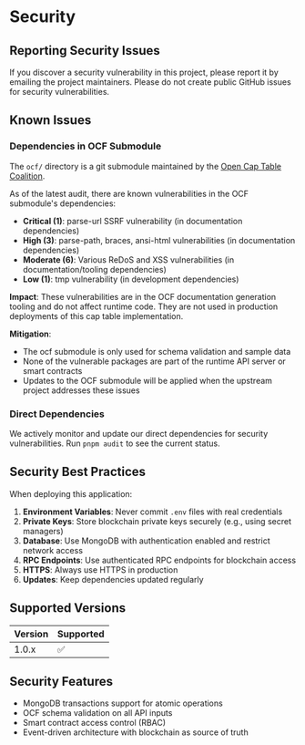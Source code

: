 # Security

## Reporting Security Issues

If you discover a security vulnerability in this project, please report it by emailing the project maintainers. Please do not create public GitHub issues for security vulnerabilities.

## Known Issues

### Dependencies in OCF Submodule

The `ocf/` directory is a git submodule maintained by the [Open Cap Table Coalition](https://github.com/Open-Cap-Table-Coalition/Open-Cap-Format-OCF). 

As of the latest audit, there are known vulnerabilities in the OCF submodule's dependencies:

- **Critical (1)**: parse-url SSRF vulnerability (in documentation dependencies)
- **High (3)**: parse-path, braces, ansi-html vulnerabilities (in documentation dependencies)  
- **Moderate (6)**: Various ReDoS and XSS vulnerabilities (in documentation/tooling dependencies)
- **Low (1)**: tmp vulnerability (in development dependencies)

**Impact**: These vulnerabilities are in the OCF documentation generation tooling and do not affect runtime code. They are not used in production deployments of this cap table implementation.

**Mitigation**: 
- The ocf submodule is only used for schema validation and sample data
- None of the vulnerable packages are part of the runtime API server or smart contracts
- Updates to the OCF submodule will be applied when the upstream project addresses these issues

### Direct Dependencies

We actively monitor and update our direct dependencies for security vulnerabilities. Run `pnpm audit` to see the current status.

## Security Best Practices

When deploying this application:

1. **Environment Variables**: Never commit `.env` files with real credentials
2. **Private Keys**: Store blockchain private keys securely (e.g., using secret managers)
3. **Database**: Use MongoDB with authentication enabled and restrict network access
4. **RPC Endpoints**: Use authenticated RPC endpoints for blockchain access
5. **HTTPS**: Always use HTTPS in production
6. **Updates**: Keep dependencies updated regularly

## Supported Versions

| Version | Supported          |
| ------- | ------------------ |
| 1.0.x   | :white_check_mark: |

## Security Features

- MongoDB transactions support for atomic operations
- OCF schema validation on all API inputs
- Smart contract access control (RBAC)
- Event-driven architecture with blockchain as source of truth
